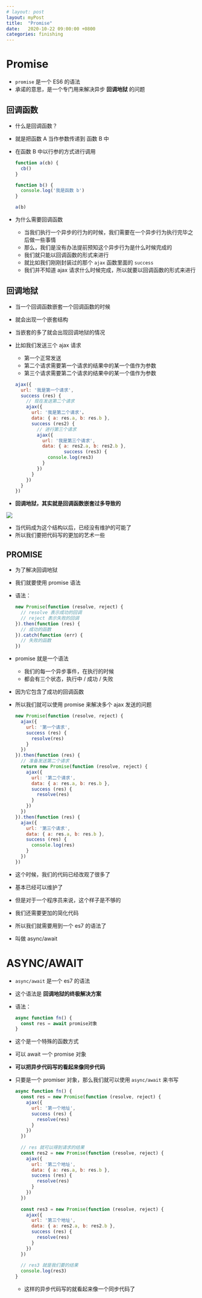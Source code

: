 ```yaml
---
# layout: post
layout: myPost
title:  "Promise"
date:   2020-10-22 09:00:00 +0800
categories: finishing
---
```


# Promise

- `promise` 是一个 ES6 的语法
- 承诺的意思，是一个专门用来解决异步 **回调地狱** 的问题



## 回调函数

- 什么是回调函数？

- 就是把函数 A 当作参数传递到 函数 B 中

- 在函数 B 中以行参的方式进行调用

  ```javascript
  function a(cb) {
    cb()
  }
  
  function b() {
    console.log('我是函数 b')
  }
  
  a(b)
  ```

- 为什么需要回调函数

  - 当我们执行一个异步的行为的时候，我们需要在一个异步行为执行完毕之后做一些事情
  - 那么，我们是没有办法提前预知这个异步行为是什么时候完成的
  - 我们就只能以回调函数的形式来进行
  - 就比如我们刚刚封装过的那个 `ajax` 函数里面的 `success` 
  - 我们并不知道 ajax 请求什么时候完成，所以就要以回调函数的形式来进行



## 回调地狱

- 当一个回调函数嵌套一个回调函数的时候

- 就会出现一个嵌套结构

- 当嵌套的多了就会出现回调地狱的情况

- 比如我们发送三个 ajax 请求

  - 第一个正常发送
  - 第二个请求需要第一个请求的结果中的某一个值作为参数
  - 第三个请求需要第二个请求的结果中的某一个值作为参数

  ```javascript
  ajax({
    url: '我是第一个请求',
    success (res) {
      // 现在发送第二个请求
      ajax({
        url: '我是第二个请求'，
        data: { a: res.a, b: res.b },
        success (res2) {
          // 进行第三个请求
          ajax({
            url: '我是第三个请求',
            data: { a: res2.a, b: res2.b },
    				success (res3) { 
              console.log(res3) 
            }
          })
        }
      })
    }
  })
  ```

- **回调地狱，其实就是回调函数嵌套过多导致的**

![](./assets/回调地狱.jpeg)

- 当代码成为这个结构以后，已经没有维护的可能了
- 所以我们要把代码写的更加的艺术一些



## PROMISE

- 为了解决回调地狱

- 我们就要使用 promise 语法

- 语法：

  ```javascript
  new Promise(function (resolve, reject) {
    // resolve 表示成功的回调
    // reject 表示失败的回调
  }).then(function (res) {
    // 成功的函数
  }).catch(function (err) {
    // 失败的函数
  })
  ```

- promise 就是一个语法

  - 我们的每一个异步事件，在执行的时候
  - 都会有三个状态，执行中 / 成功 / 失败

- 因为它包含了成功的回调函数

- 所以我们就可以使用 promise 来解决多个 ajax 发送的问题

  ```javascript
  new Promise(function (resolve, reject) {
    ajax({
      url: '第一个请求',
      success (res) {
        resolve(res)
      }
    })
  }).then(function (res) {
    // 准备发送第二个请求
    return new Promise(function (resolve, reject) {
      ajax({
        url: '第二个请求',
        data: { a: res.a, b: res.b },
        success (res) {
          resolve(res)
        }
      })
    })
  }).then(function (res) {
    ajax({
      url: '第三个请求',
      data: { a: res.a, b: res.b },
      success (res) {
        console.log(res)
      }
    })
  })
  ```

- 这个时候，我们的代码已经改观了很多了

- 基本已经可以维护了

- 但是对于一个程序员来说，这个样子是不够的

- 我们还需要更加的简化代码

- 所以我们就需要用到一个 es7 的语法了

- 叫做 async/await 



# ASYNC/AWAIT

- `async/await` 是一个 es7 的语法

- 这个语法是 **回调地狱的终极解决方案**

- 语法：

  ```javascript
  async function fn() {
    const res = await promise对象
  }
  ```

- 这个是一个特殊的函数方式

- 可以 await 一个 promise 对象

- **可以把异步代码写的看起来像同步代码**

- 只要是一个 promiser 对象，那么我们就可以使用 `async/await` 来书写

  ```javascript
  async function fn() {
    const res = new Promise(function (resolve, reject) {
      ajax({
        url: '第一个地址',
        success (res) {
          resolve(res)
        }
      })
    })
    
    // res 就可以得到请求的结果
    const res2 = new Promise(function (resolve, reject) {
      ajax({
        url: '第二个地址',
        data: { a: res.a, b: res.b },
        success (res) {
          resolve(res)
        }
      })
    })
    
    const res3 = new Promise(function (resolve, reject) {
      ajax({
        url: '第三个地址',
        data: { a: res2.a, b: res2.b },
        success (res) {
          resolve(res)
        }
      })
    })
    
    // res3 就是我们要的结果
    console.log(res3)
  }
  ```

  - 这样的异步代码写的就看起来像一个同步代码了



